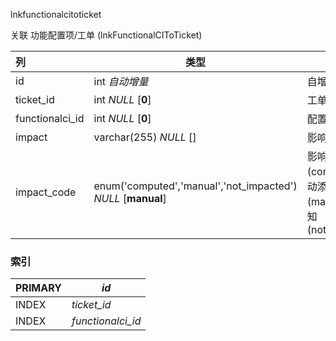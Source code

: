 lnkfunctionalcitoticket

关联 功能配置项/工单 (lnkFunctionalCIToTicket)



| 列              | 类型                                                         | 注释                                                         |
| :-------------- | ------------------------------------------------------------ | ------------------------------------------------------------ |
| id              | int *自动增量*                                               | 自增ID                                                       |
| ticket_id       | int *NULL* [**0**]                                           | 工单                                                         |
| functionalci_id | int *NULL* [**0**]                                           | 配置项                                                       |
| impact          | varchar(255) *NULL* []                                       | 影响 (文本)                                                  |
| impact_code     | enum('computed','manual','not_impacted') *NULL* [**manual**] | 影响，自动添加 (computed), 手动添加 (manual), 不通知 (not_impacted) |

### 索引

| PRIMARY | *id*              |
| :------ | ----------------- |
| INDEX   | *ticket_id*       |
| INDEX   | *functionalci_id* |